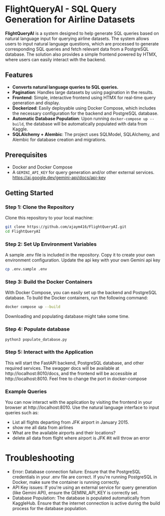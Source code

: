 # FlightQueryAI - SQL Query Generation for Airline Datasets

**FlightQueryAI** is a system designed to help generate SQL queries based on natural language input for querying airline datasets. The system allows users to input natural language questions, which are processed to generate corresponding SQL queries and fetch relevant data from a PostgreSQL database. The solution also provides a simple frontend powered by HTMX, where users can easily interact with the backend.

## Features
- **Converts natural language queries to SQL queries.**
- **Pagination**: Handles large datasets by using pagination in the results.
- **Frontend**: Simple, interactive frontend using HTMX for real-time query generation and display.
- **Dockerized**: Easily deployable using Docker Compose, which includes the necessary configuration for the backend and PostgreSQL database.
- **Automatic Database Population**: Upon running `docker-compose up --build`, the database will be automatically populated with data from Kaggle.
- **SQLAlchemy + Alembic**: The project uses SQLModel, SQLAlchemy, and Alembic for database creation and migrations.

## Prerequisites
- Docker and Docker Compose
- A `GEMINI_API_KEY` for query generation and/or other external services. https://ai.google.dev/gemini-api/docs/api-key

## Getting Started

### Step 1: Clone the Repository
Clone this repository to your local machine:

```bash
git clone https://github.com/ajaym416/FlightQueryAI.git
cd FlightQueryAI
```
### Step 2: Set Up Environment Variables
A sample .env file is included in the repository. Copy it to create your own environment configuration. Update the api key with your own Gemini api key

```bash
cp .env.sample .env
```
### Step 3: Build the Docker Containers
With Docker Compose, you can easily set up the backend and PostgreSQL database. To build the Docker containers, run the following command:

```bash
docker compose up --build
```
Downloading and populating database might take some time.

### Step 4: Populate database

```bash
python3 populate_database.py
```

### Step 5: Interact with the Application
This will start the FastAPI backend, PostgreSQL database, and other required services. The swagger docs will be available at http://localhost:8010/docs, and the frontend will be accessible at http://localhost:8010. Feel free to change the port in docker-compose

###  Example Queries
You can now interact with the application by visiting the frontend in your browser at http://localhost:8010. Use the natural language interface to input queries such as:

- List all flights departing from JFK airport in January 2015.
- show me all data from airlines
- What are the available airports and their locations?
- delete all data from flight where airport is JFK #it will throw an error

# Troubleshooting
- Error: Database connection failure: Ensure that the PostgreSQL credentials in your .env file are correct. If you're running PostgreSQL in Docker, make sure the container is running correctly.
- API Key issues: If you're using an external service for query generation (like Gemini API), ensure the GEMINI_API_KEY is correctly set.
- Database Population: The database is populated automatically from KaggleHub. Ensure that the internet connection is active during the build process for the database population.





